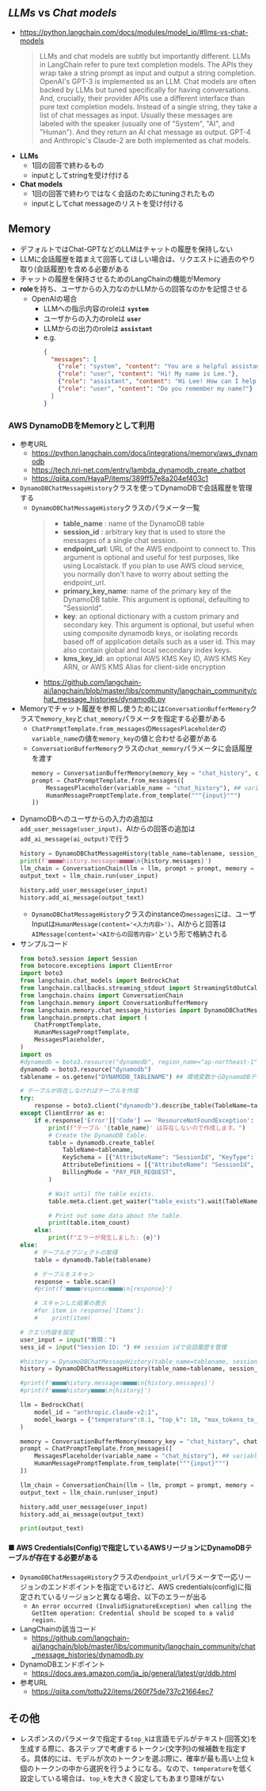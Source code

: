 ## *LLMs* vs *Chat models*
- https://python.langchain.com/docs/modules/model_io/#llms-vs-chat-models  
  > LLMs and chat models are subtly but importantly different. LLMs in LangChain refer to pure text completion models. The APIs they wrap take a string prompt as input and output a string completion. OpenAI's GPT-3 is implemented as an LLM. Chat models are often backed by LLMs but tuned specifically for having conversations. And, crucially, their provider APIs use a different interface than pure text completion models. Instead of a single string, they take a list of chat messages as input. Usually these messages are labeled with the speaker (usually one of "System", "AI", and "Human"). And they return an AI chat message as output. GPT-4 and Anthropic's Claude-2 are both implemented as chat models.
- **LLMs**
  - 1回の回答で終わるもの
  - inputとしてstringを受け付ける
- **Chat models**
  - 1回の回答で終わりではなく会話のためにtuningされたもの
  - inputとしてchat messageのリストを受け付ける

## Memory
- デフォルトではChat-GPTなどのLLMはチャットの履歴を保持しない
- LLMに会話履歴を踏まえて回答してほしい場合は、リクエストに過去のやり取り(会話履歴)を含める必要がある
- チャットの履歴を保持させるためのLangChainの機能がMemory
- **role**を持ち、ユーザからの入力なのかLLMからの回答なのかを記憶させる
  - OpenAIの場合
    - LLMへの指示内容のroleは **`system`**
    - ユーザからの入力のroleは **`user`**
    - LLMからの出力のroleは **`assistant`**
    - e.g.
      ~~~json
      {
        "messages": [
          {"role": "system", "content": "You are a helpful assistant."},
          {"role": "user", "content": "Hi! My name is Lee."},
          {"role": "assistant", "content": "Hi Lee! How can I help you today?"},
          {"role": "user", "content": "Do you remember my name?"}
        ]
      }
      ~~~

### AWS DynamoDBをMemoryとして利用
- 参考URL
  - https://python.langchain.com/docs/integrations/memory/aws_dynamodb
  - https://tech.nri-net.com/entry/lambda_dynamodb_create_chatbot
  - https://qiita.com/HayaP/items/389ff57e8a204ef403c1
- `DynamoDBChatMessageHistory`クラスを使ってDynamoDBで会話履歴を管理する
  - `DynamoDBChatMessageHistory`クラスのパラメータ一覧  
    > - **table_name** : name of the DynamoDB table
    > - **session_id** : arbitrary key that is used to store the messages
            of a single chat session.
    > - **endpoint_url**: URL of the AWS endpoint to connect to. This argument
            is optional and useful for test purposes, like using Localstack.
            If you plan to use AWS cloud service, you normally don't have to
            worry about setting the endpoint_url.
    > - **primary_key_name**: name of the primary key of the DynamoDB table. This argument
            is optional, defaulting to "SessionId".
    > - **key**: an optional dictionary with a custom primary and secondary key.
            This argument is optional, but useful when using composite dynamodb keys, or
            isolating records based off of application details such as a user id.
            This may also contain global and local secondary index keys.
    > - **kms_key_id**: an optional AWS KMS Key ID, AWS KMS Key ARN, or AWS KMS Alias for client-side encryption
    - https://github.com/langchain-ai/langchain/blob/master/libs/community/langchain_community/chat_message_histories/dynamodb.py
- Memoryでチャット履歴を参照し使うためには`ConversationBufferMemory`クラスで`memory_key`と`chat_memory`パラメータを指定する必要がある  
  - `ChatPromptTemplate.from_messages`の`MessagesPlaceholder`の`variable_name`の値を`memory_key`の値と合わせる必要がある
  - `ConversationBufferMemory`クラスの`chat_memory`パラメータに会話履歴を渡す
    ~~~python
    memory = ConversationBufferMemory(memory_key = "chat_history", chat_memory = history, return_messages = True)
    prompt = ChatPromptTemplate.from_messages([
        MessagesPlaceholder(variable_name = "chat_history"), ## variable_nameはmemory_keyと同じにする必要がある
        HumanMessagePromptTemplate.from_template("""{input}""")
    ])
    ~~~
- DynamoDBへのユーザからの入力の追加は`add_user_message(user_input)`、AIからの回答の追加は`add_ai_message(ai_output)`で行う  
  ~~~python
  history = DynamoDBChatMessageHistory(table_name=tablename, session_id=sess_id)
  print(f'■■■■history.messages■■■■\n{history.messages}')
  llm_chain = ConversationChain(llm = llm, prompt = prompt, memory = memory)
  output_text = llm_chain.run(user_input)

  history.add_user_message(user_input)
  history.add_ai_message(output_text)
  ~~~
  - `DynamoDBChatMessageHistory`クラスのinstanceの`messages`には、ユーザInputは`HumanMessage(content='<入力内容>')`、AIからと回答は`AIMessage(content='<AIからの回答内容>'`という形で格納される
- サンプルコード  
  ~~~python
  from boto3.session import Session
  from botocore.exceptions import ClientError
  import boto3
  from langchain.chat_models import BedrockChat
  from langchain.callbacks.streaming_stdout import StreamingStdOutCallbackHandler
  from langchain.chains import ConversationChain
  from langchain.memory import ConversationBufferMemory
  from langchain.memory.chat_message_histories import DynamoDBChatMessageHistory
  from langchain.prompts.chat import (
      ChatPromptTemplate,
      HumanMessagePromptTemplate,
      MessagesPlaceholder,
  )
  import os
  #dynamodb = boto3.resource("dynamodb", region_name="ap-northeast-1")
  dynamodb = boto3.resource("dynamodb")
  tablename = os.getenv("DYNAMODB_TABLENAME") ## 環境変数からDynamoDBテーブル名を取得

  # テーブルが存在しなければテーブルを作成
  try:
      response = boto3.client("dynamodb").describe_table(TableName=tablename)
  except ClientError as e:
      if e.response['Error']['Code'] == 'ResourceNotFoundException':
          print(f"テーブル '{table_name}' は存在しないので作成します。")
          # Create the DynamoDB table.
          table = dynamodb.create_table(
              TableName=tablename,
              KeySchema = [{"AttributeName": "SessionId", "KeyType": "HASH"}],
              AttributeDefinitions = [{"AttributeName": "SessionId", "AttributeType": "S"}],
              BillingMode = "PAY_PER_REQUEST",
          )

          # Wait until the table exists.
          table.meta.client.get_waiter("table_exists").wait(TableName=tablename)

          # Print out some data about the table.
          print(table.item_count)
      else:
          print(f"エラーが発生しました: {e}")
  else:
      # テーブルオブジェクトの取得
      table = dynamodb.Table(tablename)

      # テーブルをスキャン
      response = table.scan()
      #print(f'■■■■response■■■■\n{response}')

      # スキャンした結果の表示
      #for item in response['Items']:
      #    print(item)

  # クエリ内容を設定
  user_input = input("質問：")
  sess_id = input("Session ID: ") ## session idで会話履歴を管理

  #history = DynamoDBChatMessageHistory(table_name=tablename, session_id=sess_id, endpoint_url="https://dynamodb.ap-northeast-1.amazonaws.com")
  history = DynamoDBChatMessageHistory(table_name=tablename, session_id=sess_id)

  #print(f'■■■■history.messages■■■■\n{history.messages}')
  #print(f'■■■■history■■■■\n{history}')

  llm = BedrockChat(
      model_id = "anthropic.claude-v2:1",
      model_kwargs = {"temperature":0.1, "top_k": 10, "max_tokens_to_sample": 500},
  )

  memory = ConversationBufferMemory(memory_key = "chat_history", chat_memory = history, return_messages = True)
  prompt = ChatPromptTemplate.from_messages([
      MessagesPlaceholder(variable_name = "chat_history"), ## variable_nameはmemory_keyと同じにする必要がある
      HumanMessagePromptTemplate.from_template("""{input}""")
  ])

  llm_chain = ConversationChain(llm = llm, prompt = prompt, memory = memory)
  output_text = llm_chain.run(user_input)

  history.add_user_message(user_input)
  history.add_ai_message(output_text)

  print(output_text)
  ~~~

#### ■ **AWS Credentials(Config)で指定しているAWSリージョンにDynamoDBテーブルが存在する必要がある**
- `DynamoDBChatMessageHistory`クラスの`endpoint_url`パラメータで一応リージョンのエンドポイントを指定でいるけど、AWS credentials(config)に指定されているリージョンと異なる場合、以下のエラーが出る
  - `An error occurred (InvalidSignatureException) when calling the GetItem operation: Credential should be scoped to a valid region.`
- LangChainの該当コード
  - https://github.com/langchain-ai/langchain/blob/master/libs/community/langchain_community/chat_message_histories/dynamodb.py
- DynamoDBエンドポイント
  - https://docs.aws.amazon.com/ja_jp/general/latest/gr/ddb.html
- 参考URL
  - https://qiita.com/tottu22/items/260f75de737c21664ec7

## その他
- レスポンスのパラメータで指定する`top_k`は言語モデルがテキスト(回答文)を生成する際に、各ステップで考慮するトークン(文字列)の候補数を指定する。具体的には、モデルが次のトークンを選ぶ際に、確率が最も高い上位 k 個のトークンの中から選択を行うようになる。なので、`temperature`を低く設定している場合は、`top_k`を大きく設定してもあまり意味がない